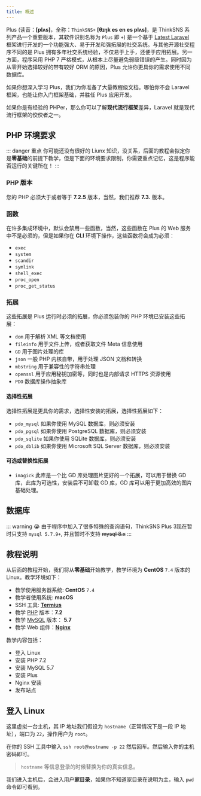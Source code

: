```yaml
---
title: 概述
---
```


Plus (读音：**[plʌs]**，全称：`ThinkSNS+` **[θɪŋk es en es plʌs]**，是 ThinkSNS 系列产品一个重要版本，其软件识别名称为 `Plus` 即 `+`) 是一个基于 [Latest Laravel](https://github.com/laravel/laravel) 框架进行开发的一个功能强大、易于开发和强拓展的社交系统。与其他开源社交程序不同的是 Plus 拥有多年社交系统经验，不仅易于上手，还便于应用拓展。另一方面，程序采用 PHP 7 严格模式，从根本上尽量避免弱级错误的产生。同时因为从零开始选择较好的带有较好 ORM 的原因，Plus 允许你更具你的需求使用不同数据库。

如果你想深入学习 Plus，我们为你准备了大量教程级文档。哪怕你不会 Laravel 框架，也能让你入门框架基础，并胜任 Plus 应用开发。

如果你是有经验的 PHPer，那么你可以了解**现代流行框架**差异，Laravel 就是现代流行框架的佼佼者之一。

## PHP 环境要求

::: danger 重点
你可能还没有很好的 Liunx 知识，没关系，后面的教程会拟定你是**零基础**的前提下教学，但是下面的环境要求限制，你需要重点记忆，这是程序能否运行的关键所在！
:::

### PHP 版本

您的 PHP 必须大于或者等于 **7.2.5** 版本，当然，我们推荐 **7.3.** 版本。

### 函数

在许多集成环境中，默认会禁用一些函数，当然，这些函数在 Plus 的 Web 服务中不是必须的，但是如果你在 **CLI** 环境下操作，这些函数将会成为必须：

- `exec`
- `system`
- `scandir`
- `symlink`
- `shell_exec`
- `proc_open`
- `proc_get_status`

### 拓展

这些拓展是 Plus 运行时必须的拓展，你必须包装你的 PHP 环境已安装这些拓展：

- `dom` 用于解析 XML 等文档使用
- `fileinfo` 用于文件上传，或者获取文件 Meta 信息使用
- `GD` 用于图片处理的库
- `json` 一般 PHP 内核自带，用于处理 JSON 文档和转换
- `mbstring` 用于兼容性的字符串处理
- `openssl` 用于应用秘钥加密等，同时也是内部请求 HTTPS 资源使用
- `PDO` 数据库操作抽象库

#### 选择性拓展

选择性拓展是更具你的需求，选择性安装的拓展，选择性拓展如下：

- `pdo_mysql` 如果你使用 MySQL 数据库，则必须安装
- `pdo_pgsql` 如果你使用 PostgreSQL 数据库，则必须安装
- `pdo_sqlite` 如果你使用 SQLite 数据库，则必须安装
- `pdo_dblib` 如果你使用 Microsoft SQL Server 数据库，则必须安装

#### 可选或替换性拓展

- `imagick` 此库是一个比 GD 库处理图片更好的一个拓展，可以用于替换 GD 库，此库为可选性，安装后不可卸载 GD 库，GD 库可以用于更加高效的图片基础处理。

## 数据库
::: warning
😭 由于程序中加入了很多特殊的查询语句，ThinkSNS Plus 3现在暂时只支持 `mysql 5.7.9+`, 并且暂时不支持 ~~mysql 8.x~~
:::

## 教程说明

从后面的教程开始，我们将从**零基础**开始教学，教学环境为 **CentOS** `7.4` 版本的 Linux。教学环境如下：

- 教学使用服务器系统: **CentOS** `7.4`
- 教学者使用系统: **macOS**
- SSH 工具: [**Termius**](https://itunes.apple.com/cn/app/id549039908/)
- 教学 [PHP](http://php.net) 版本：**7.2**
- 教学 [MySQL](https://www.mysql.com/) 版本： **5.7**
- 教学 Web 组件：[**Nginx**](http://nginx.org/)

教学内容包括：

- 登入 Linux
- 安装 PHP 7.2
- 安装 MySQL 5.7
- 安装 Plus
- Nginx 安装
- 发布站点

## 登入 Linux

这里虚拟一台主机，其 IP 地址我们假设为 `hostname`（正常情况下是一段 IP 地址），端口为 `22`，操作用户为 `root`。

在你的 SSH 工具中输入 `ssh root@hostname -p 22` 然后回车。然后输入你的主机密码即可。

> `hostname` 等信息登录的时候替换为你的真实信息。

我们进入主机后，会进入用户**家目录**，如果你不知道家目录在说明为主，输入 `pwd` 命令即可看到。
